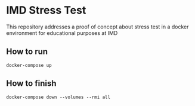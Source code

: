 # IMD Stress Test
This repository addresses a proof of concept about stress test in a docker environment for educational purposes at IMD

## How to run
```
docker-compose up
```

## How to finish
```
docker-compose down --volumes --rmi all
```